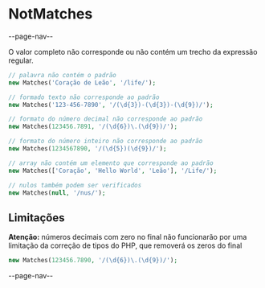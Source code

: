 # NotMatches

--page-nav--

O valor completo não corresponde ou não contém um trecho da expressão regular.

```php
// palavra não contém o padrão
new Matches('Coração de Leão', '/life/');

// formado texto não corresponde ao padrão
new Matches('123-456-7890', '/(\d{3})-(\d{3})-(\d{9})/');

// formato do número decimal não corresponde ao padrão
new Matches(123456.7891, '/(\d{6})\.(\d{9})/');

// formato do número inteiro não corresponde ao padrão
new Matches(1234567890, '/(\d{5})(\d{9})/');

// array não contém um elemento que corresponde ao padrão
new Matches(['Coração', 'Hello World', 'Leão'], '/Life/');

// nulos também podem ser verificados
new Matches(null, '/nus/');
```

## Limitações

**Atenção:** números decimais com zero no final não funcionarão por uma limitação da correção de tipos do PHP, que removerá os zeros do final

```php
new Matches(123456.7890, '/(\d{6})\.(\d{9})/');
```

--page-nav--
